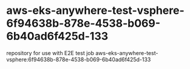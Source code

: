 # aws-eks-anywhere-test-vsphere-6f94638b-878e-4538-b069-6b40ad6f425d-133
repository for use with E2E test job aws-eks-anywhere-test-vsphere:6f94638b-878e-4538-b069-6b40ad6f425d-133
